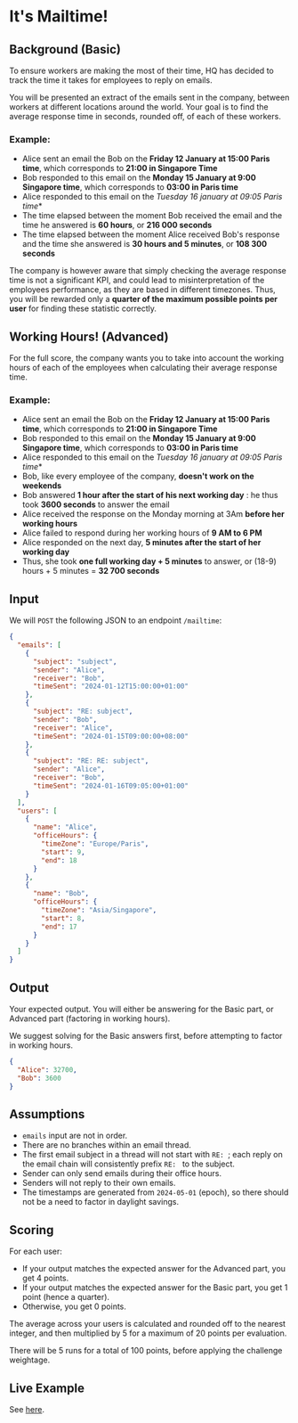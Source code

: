 # It's Mailtime!

## Background (Basic)

To ensure workers are making the most of their time, HQ has decided to track the time it takes for employees to reply on
emails.

You will be presented an extract of the emails sent in the company, between workers at different locations around the
world.
Your goal is to find the average response time in seconds, rounded off, of each of these workers.

### Example:

- Alice sent an email the Bob on the **Friday 12 January at 15:00 Paris time**, which corresponds to **21:00 in
  Singapore Time**
- Bob responded to this email on the **Monday 15 January at 9:00 Singapore time**, which corresponds to **03:00 in Paris
  time**
- Alice responded to this email on the *Tuesday 16 january at 09:05 Paris time**
- The time elapsed between the moment Bob received the email and the time he answered is **60 hours**, or **216 000
  seconds**
- The time elapsed between the moment Alice received Bob's response and the time she answered is **30 hours and 5
  minutes**, or **108 300 seconds**

The company is however aware that simply checking the average response time is not a significant KPI, and could lead to
misinterpretation of the employees performance, as they are based in different timezones. Thus, you will be rewarded
only a **quarter of the maximum possible points per user** for finding these statistic correctly.

## Working Hours! (Advanced)

For the full score, the company wants you to take into account the working hours of each of the employees when
calculating their average response time.

### Example:

- Alice sent an email the Bob on the **Friday 12 January at 15:00 Paris time**, which corresponds to **21:00 in
  Singapore Time**
- Bob responded to this email on the **Monday 15 January at 9:00 Singapore time**, which corresponds to **03:00 in Paris
  time**
- Alice responded to this email on the *Tuesday 16 january at 09:05 Paris time**
- Bob, like every employee of the company, **doesn't work on the weekends**
- Bob answered **1 hour after the start of his next working day** : he thus took **3600 seconds** to answer the email
- Alice received the response on the Monday morning at 3Am **before her working hours**
- Alice failed to respond during her working hours of **9 AM to 6 PM**
- Alice responded on the next day, **5 minutes after the start of her working day**
- Thus, she took **one full working day + 5 minutes** to answer, or (18-9) hours + 5 minutes = **32 700 seconds**

## Input

We will `POST` the following JSON to an endpoint `/mailtime`:

```json
{
  "emails": [
    {
      "subject": "subject",
      "sender": "Alice",
      "receiver": "Bob",
      "timeSent": "2024-01-12T15:00:00+01:00"
    },
    {
      "subject": "RE: subject",
      "sender": "Bob",
      "receiver": "Alice",
      "timeSent": "2024-01-15T09:00:00+08:00"
    },
    {
      "subject": "RE: RE: subject",
      "sender": "Alice",
      "receiver": "Bob",
      "timeSent": "2024-01-16T09:05:00+01:00"
    }
  ],
  "users": [
    {
      "name": "Alice",
      "officeHours": {
        "timeZone": "Europe/Paris",
        "start": 9,
        "end": 18
      }
    },
    {
      "name": "Bob",
      "officeHours": {
        "timeZone": "Asia/Singapore",
        "start": 8,
        "end": 17
      }
    }
  ]
}
```

## Output

Your expected output. You will either be answering for the Basic part, or Advanced part (factoring in working hours).

We suggest solving for the Basic answers first, before attempting to factor in working hours.

```json
{
  "Alice": 32700,
  "Bob": 3600
}
```

## Assumptions

* `emails` input are not in order.
* There are no branches within an email thread.
* The first email subject in a thread will not start with `RE: `; each reply on the email chain will consistently
  prefix `RE: ` to the subject.
* Sender can only send emails during their office hours.
* Senders will not reply to their own emails.
* The timestamps are generated from `2024-05-01` (epoch), so there should not be a need to factor in daylight savings.

## Scoring

For each user:

* If your output matches the expected answer for the Advanced part, you get 4 points.
* If your output matches the expected answer for the Basic part, you get 1 point (hence a quarter).
* Otherwise, you get 0 points.

The average across your users is calculated and rounded off to the nearest integer, and then multiplied by 5 for a
maximum of 20 points per evaluation.

There will be 5 runs for a total of 100 points, before applying the challenge weightage.

## Live Example

See [here](/example).